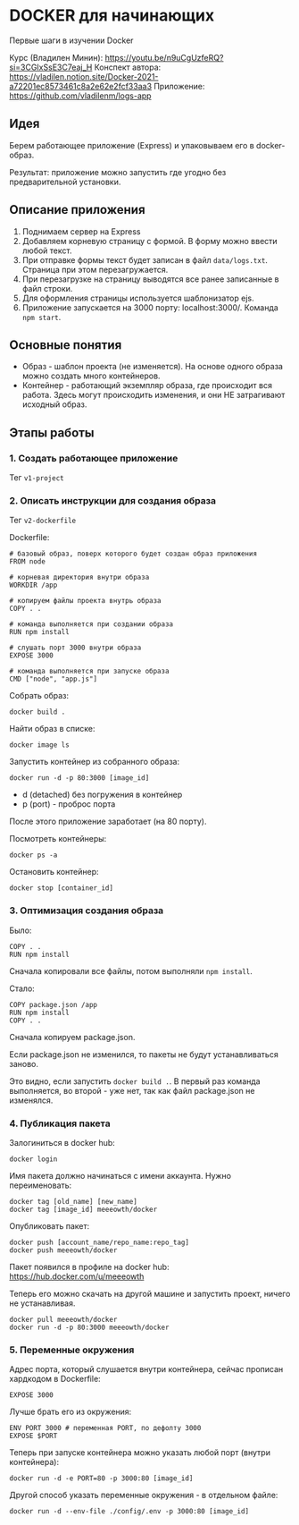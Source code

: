 # DOCKER для начинающих

Первые шаги в изучении Docker

Курс (Владилен Минин): https://youtu.be/n9uCgUzfeRQ?si=3CGIxSsE3C7eaj_H
Конспект автора: https://vladilen.notion.site/Docker-2021-a72201ec8573461c8a2e62e2fcf33aa3
Приложение: https://github.com/vladilenm/logs-app

## Идея

Берем работающее приложение (Express) и упаковываем его в docker-образ. 

Результат: приложение можно запустить где угодно без предварительной установки.

## Описание приложения

1. Поднимаем сервер на Express
2. Добавляем корневую страницу с формой. В форму можно ввести любой текст.
3. При отправке формы текст будет записан в файл `data/logs.txt`. Страница при этом перезагружается.
4. При перезагрузке на страницу выводятся все ранее записанные в файл строки. 
5. Для оформления страницы используется шаблонизатор ejs.
6. Приложение запускается на 3000 порту: localhost:3000/. Команда `npm start`.

## Основные понятия

- Образ - шаблон проекта (не изменяется). На основе одного образа можно создать много контейнеров.
- Контейнер - работающий экземпляр образа, где происходит вся работа. Здесь могут происходить изменения, и они НЕ затрагивают исходный образ.

## Этапы работы

### 1. Создать работающее приложение

Тег `v1-project` 

### 2. Описать инструкции для создания образа

Тег `v2-dockerfile`

Dockerfile:

```
# базовый образ, поверх которого будет создан образ приложения
FROM node

# корневая директория внутри образа
WORKDIR /app

# копируем файлы проекта внутрь образа 
COPY . .

# команда выполняется при создании образа
RUN npm install 

# слушать порт 3000 внутри образа
EXPOSE 3000

# команда выполняется при запуске образа
CMD ["node", "app.js"]
```

Собрать образ:

```
docker build .
```

Найти образ в списке: 

```
docker image ls
```

Запустить контейнер из собранного образа:

```
docker run -d -p 80:3000 [image_id]
```

- d (detached) без погружения в контейнер
- p (port) - проброс порта

После этого приложение заработает (на 80 порту).

Посмотреть контейнеры:

```
docker ps -a
```

Остановить контейнер:

```
docker stop [container_id]
```

### 3. Оптимизация создания образа

Было:

```
COPY . .
RUN npm install
```

Сначала копировали все файлы, потом выполняли `npm install`.

Стало:

```
COPY package.json /app
RUN npm install 
COPY . .
```

Сначала копируем package.json.

Если package.json не изменился, то пакеты не будут устанавливаться заново.

Это видно, если запустить `docker build .`. В первый раз команда выполняется, во второй - уже нет, так как файл package.json не изменялся.

### 4. Публикация пакета

Залогиниться в docker hub:

```
docker login
```

Имя пакета должно начинаться с имени аккаунта. Нужно переименовать:

```
docker tag [old_name] [new_name]
docker tag [image_id] meeeowth/docker
```

Опубликовать пакет:

```
docker push [account_name/repo_name:repo_tag]
docker push meeeowth/docker
```

Пакет появился в профиле на docker hub: https://hub.docker.com/u/meeeowth

Теперь его можно скачать на другой машине и запустить проект, ничего не устанавливая.

```
docker pull meeeowth/docker
docker run -d -p 80:3000 meeeowth/docker
```

### 5. Переменные окружения

Адрес порта, который слушается внутри контейнера, сейчас прописан хардкодом в Dockerfile:

```
EXPOSE 3000
```

Лучше брать его из окружения:

```
ENV PORT 3000 # переменная PORT, по дефолту 3000
EXPOSE $PORT
```

Теперь при запуске контейнера можно указать любой порт (внутри контейнера):

```
docker run -d -e PORT=80 -p 3000:80 [image_id]
```

Другой способ указать переменные окружения - в отдельном файле:

```
docker run -d --env-file ./config/.env -p 3000:80 [image_id]
```